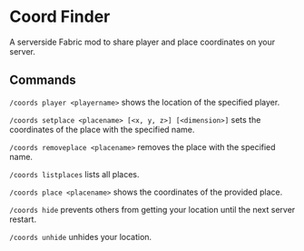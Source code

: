 # Coord Finder

A serverside Fabric mod to share player and place coordinates on your server.

## Commands

`/coords player <playername>` shows the location of the specified player.

`/coords setplace <placename> [<x, y, z>] [<dimension>]` sets the coordinates of the place with the specified name.

`/coords removeplace <placename>` removes the place with the specified name.

`/coords listplaces` lists all places.

`/coords place <placename>` shows the coordinates of the provided place.

`/coords hide` prevents others from getting your location until the next server restart.

`/coords unhide` unhides your location.

